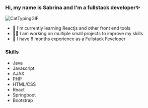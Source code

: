 ### Hi, my name is Sabrina and I'm a fullstack developer✨

![CatTypingGIF](https://github.com/SabriValenzuela/SabriValenzuela/assets/76019667/c4cf2f15-5e2d-4612-8c9d-c180b8d1be07)


- 🌱 I'm currently learning Reactjs and other front end tools
- 👩‍💻 I am working on multiple small projects to improve my skills
- 🔎 I have 6 months experience as a Fullstack Feveloper
### Skills
- Java
- Javascript
- AJAX
- PHP
- HTML/CSS
- React
- Springboot
- Bootstrap
  
